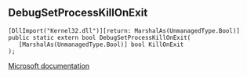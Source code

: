 ## DebugSetProcessKillOnExit

```
[DllImport("Kernel32.dll")][return: MarshalAs(UnmanagedType.Bool)]
public static extern bool DebugSetProcessKillOnExit(
   [MarshalAs(UnmanagedType.Bool)] bool KillOnExit
);
```

[Microsoft documentation](TODO)
